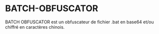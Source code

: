 # BATCH-OBFUSCATOR
BATCH OBFUSCATOR est un obfuscateur de fichier .bat en base64 et/ou chiffré en caractères chinois.
